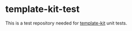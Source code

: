 # template-kit-test

This is a test repository needed for [template-kit](https://github.com/appcelerator/template-kit)
unit tests.

